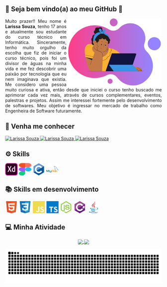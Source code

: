 ## 🤍 Seja bem vindo(a) ao meu GitHub 🤍
<img align="right" src="https://raw.githubusercontent.com/eu-larissasouza/eu-larissasouza/main/Vetor%20Working%20Woman%20Programmer.png" height =" 220 " alt="Vetor Working Woman Programmer">
<p align="justify"> Muito prazer!! Meu nome é <strong>Larissa Souza</strong>, tenho 17 anos e atualmente sou estudante do curso técnico em Informática. Sinceramente, tenho muito orgulho da escolha que fiz de iniciar o curso técnico, pois foi um divisor de águas na minha vida e me fez descobrir uma paixão por tecnologia que eu nem imaginava que existia. Me considero uma pessoa muito curiosa e ativa, então desde que iniciei o curso tenho buscado me aprimorar cada vez mais, através de cursos complementares, eventos, palestras e projetos. Assim me interessei fortemente pelo desenvolvimento de softwares. Meu objetivo é ingressar no mercado de trabalho como Engenheira de Software futuramente.</p>

## 📱 Venha me conhecer
<div> 
  <a href="https://www.linkedin.com/in/larissa-a-souza/" target="_blank"><img src="https://img.shields.io/badge/-LinkedIn-%230077B5?style=for-the-badge&logo=linkedin&logoColor=white" alt =" Larissa Souza " target="_blank">
  </a> 
  <a href="https://instagram.com/_larissa.a.souza" target="_blank"><img src="https://img.shields.io/badge/-Instagram-%23E4405F?style=for-the-badge&logo=instagram&logoColor=white" alt =" Larissa Souza " target="_blank">
  </a>
  <a href = "mailto:larissa.alves.souza@outlook.com"><img src="https://img.shields.io/badge/Microsoft_Outlook-0078D4?style=for-the-badge&logo=microsoft-outlook&logoColor=white" alt =" Larissa Souza " target="_blank">
  </a>
</div>

## ⚙️ Skills
<div style="display: inline_block">
    <img align="center" src ="https://raw.githubusercontent.com/eu-larissasouza/eu-larissasouza/main/icon/adobexd-original.svg "alt =" adobexd "width =" 40 "height =" 40 "/> 
    <img align="center" src ="https://raw.githubusercontent.com/eu-larissasouza/eu-larissasouza/main/icon/figma-original.svg "alt =" figma "width =" 40 "height =" 40 "/> 
    <img align="center" alt="c" height="40" width="40" src="https://raw.githubusercontent.com/devicons/devicon/master/icons/c/c-original.svg">
    <img align="center" src ="https://raw.githubusercontent.com/devicons/devicon/master/icons/mysql/mysql-original-wordmark.svg "alt =" mysql "width =" 40 "height =" 40 "/> 
</div>

## 📚 Skills em desenvolvimento
<div style="display: inline_block">
 
  <img align="center" alt="HTML" height="40" width="40" src="https://raw.githubusercontent.com/devicons/devicon/master/icons/html5/html5-original.svg">
  <img align="center" alt="CSS" height="40" width="40" src="https://raw.githubusercontent.com/devicons/devicon/master/icons/css3/css3-original.svg">
  <img align="center" alt="javascript" height="40" width="40" src="https://raw.githubusercontent.com/devicons/devicon/master/icons/javascript/javascript-plain.svg">
  <img align="center" alt="typescript" height="40" width="40" src="https://raw.githubusercontent.com/devicons/devicon/master/icons/typescript/typescript-plain.svg">
  <img align="center" alt="nodejs" height="40" width="40" src="https://raw.githubusercontent.com/devicons/devicon/master/icons/nodejs/nodejs-plain.svg">
  <img align="center" alt="csharp" height="40" width="40" src="https://raw.githubusercontent.com/devicons/devicon/master/icons/csharp/csharp-original.svg">
  <img align="center" alt="java" height="40" width="40" src="https://raw.githubusercontent.com/devicons/devicon/master/icons/java/java-original.svg">
</div>

## 💻 Minha Atividade
<p align = "center">
    <a href="https://github.com/eu-larissasouza">
        <img src="https://github-readme-stats.vercel.app/api?username=eu-larissasouza&show_icons=true&theme=radical " align="center"/>
    </a>
    <a href="https://github.com/eu-larissasouza">
        <img src="https://github-readme-stats.anuraghazra1.vercel.app/api/top-langs/?username=eu-larissasouza&theme=radical" align="center"/>
    </a>
</p>

![Snake animation](https://github.com/eu-larissasouza/eu-larissasouza/blob/output/github-contribution-grid-snake.svg)
